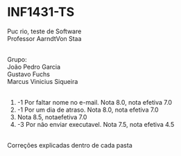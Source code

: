 # INF1431-TS
Puc rio, teste de Software <br />
Professor AarndtVon Staa<br /><br />

Grupo: <br />
João Pedro Garcia<br />
Gustavo Fuchs<br />
Marcus Vinicius Siqueira<br /><br />

1) -1 Por faltar nome no e-mail. Nota 8.0, nota efetiva 7.0<br />
2) -1 Por um dia de atraso. Nota 8.0, nota efetiva 7.0<br />
3) Nota 8.5, notaefetiva 7.0<br />
4) -3 Por não enviar executavel. Nota 7.5, nota efetiva 4.5<br /><br />

Correções explicadas dentro de cada pasta
